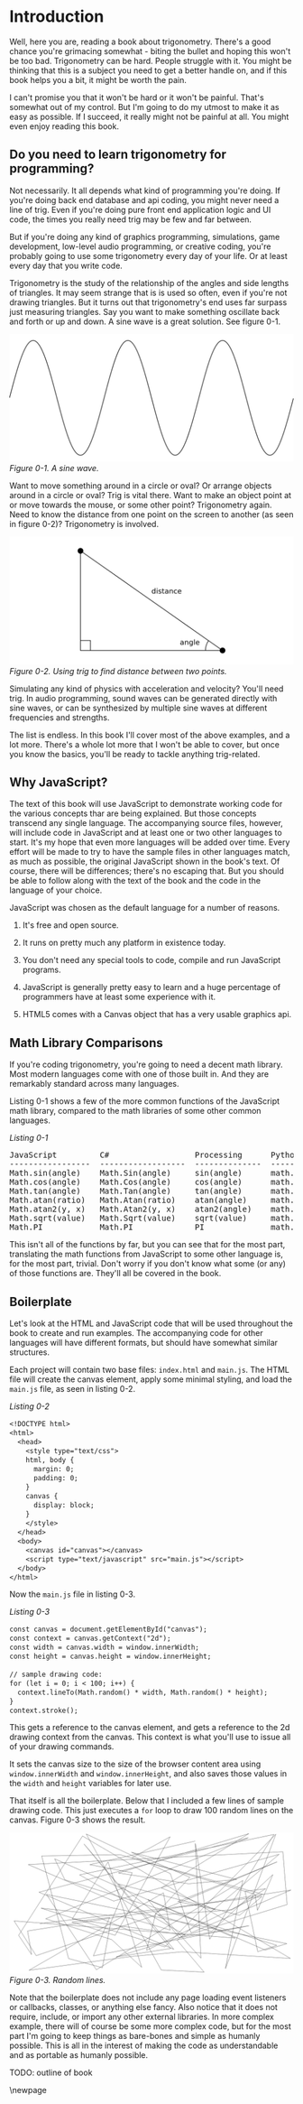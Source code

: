 # Introduction

Well, here you are, reading a book about trigonometry. There's a good chance you're grimacing somewhat - biting the bullet and hoping this won't be too bad. Trigonometry can be hard. People struggle with it. You might be thinking that this is a subject you need to get a better handle on, and if this book helps you a bit, it might be worth the pain.

I can't promise you that it won't be hard or it won't be painful. That's somewhat out of my control. But I'm going to do my utmost to make it as easy as possible. If I succeed, it really might not be painful at all. You might even enjoy reading this book.

## Do you need to learn trigonometry for programming?

Not necessarily. It all depends what kind of programming you're doing. If you're doing back end database and api coding, you might never need a line of trig. Even if you're doing pure front end application logic and UI code, the times you really need trig may be few and far between.

But if you're doing any kind of graphics programming, simulations, game development, low-level audio programming, or creative coding, you're probably going to use some trigonometry every day of your life. Or at least every day that you write code.

Trigonometry is the study of the relationship of the angles and side lengths of triangles. It may seem strange that is is used so often, even if you're not drawing triangles. But it turns out that trigonometry's end uses far surpass just measuring triangles. Say you want to make something oscillate back and forth or up and down. A sine wave is a great solution. See figure 0-1.

![A sine wave.](images/figure_0-1.png)
*Figure 0-1. A sine wave.*

Want to move something around in a circle or oval? Or arrange objects around in a circle or oval? Trig is vital there. Want to make an object point at or move towards the mouse, or some other point? Trigonometry again. Need to know the distance from one point on the screen to another (as seen in figure 0-2)? Trigonometry is involved.

![Using trig to find distance between two points.](images/figure_0-2.png)
*Figure 0-2. Using trig to find distance between two points.*

Simulating any kind of physics with acceleration and velocity? You'll need trig. In audio programming, sound waves can be generated directly with sine waves, or can be synthesized by multiple sine waves at different frequencies and strengths.

The list is endless. In this book I'll cover most of the above examples, and a lot more. There's a whole lot more that I won't be able to cover, but once you know the basics, you'll be ready to tackle anything trig-related.

## Why JavaScript?

The text of this book will use JavaScript to demonstrate working code for the various concepts thar are being explained. But those concepts transcend any single language. The accompanying source files, however, will include code in JavaScript and at least one or two other languages to start. It's my hope that even more languages will be added over time. Every effort will be made to try to have the sample files in other languages match, as much as possible, the original JavaScript shown in the book's text. Of course, there will be differences; there's no escaping that. But you should be able to follow along with the text of the book and the code in the language of your choice.

JavaScript was chosen as the default language for a number of reasons.

1. It's free and open source.

2. It runs on pretty much any platform in existence today.

3. You don't need any special tools to code, compile and run JavaScript programs.

4. JavaScript is generally pretty easy to learn and a huge percentage of programmers have at least some experience with it.

5. HTML5 comes with a Canvas object that has a very usable graphics api.

## Math Library Comparisons

If you're coding trigonometry, you're going to need a decent math library. Most modern languages come with one of those built in. And they are remarkably standard across many languages.

Listing 0-1 shows a few of the more common functions of the JavaScript math library, compared to the math libraries of some other common languages.

*Listing 0-1*

<pre>
JavaScript         C#                  Processing      Python              Go
-----------------  ------------------  --------------  ------------------  -------------------
Math.sin(angle)    Math.Sin(angle)     sin(angle)      math.sin(angle)     math.Sin(angle)
Math.cos(angle)    Math.Cos(angle)     cos(angle)      math.cos(angle)     math.Cos(angle)
Math.tan(angle)    Math.Tan(angle)     tan(angle)      math.tan(angle)     math.Tan(angle)
Math.atan(ratio)   Math.Atan(ratio)    atan(angle)     math.atan(ratio)    math.Atan(angle)
Math.atan2(y, x)   Math.Atan2(y, x)    atan2(angle)    math.atan2(y, x)    math.Atan2(angle)
Math.sqrt(value)   Math.Sqrt(value)    sqrt(value)     math.sqrt(value)    math.Sqrt(angle)
Math.PI            Math.PI             PI              math.pi             math.Pi
</pre>

This isn't all of the functions by far, but you can see that for the most part, translating the math functions from JavaScript to some other language is, for the most part, trivial. Don't worry if you don't know what some (or any) of those functions are. They'll all be covered in the book.

## Boilerplate

Let's look at the HTML and JavaScript code that will be used throughout the book to create and run examples. The accompanying code for other languages will have different formats, but should have somewhat similar structures.

Each project will contain two base files: `index.html` and `main.js`. The HTML file will create the canvas element, apply some minimal styling, and load the `main.js` file, as seen in listing 0-2.

*Listing 0-2*

    <!DOCTYPE html>
    <html>
      <head>
        <style type="text/css">
        html, body {
          margin: 0;
          padding: 0;
        }
        canvas {
          display: block;
        }
        </style>
      </head>
      <body>
        <canvas id="canvas"></canvas>
        <script type="text/javascript" src="main.js"></script>
      </body>
    </html>

Now the `main.js` file in listing 0-3.

*Listing 0-3*

    const canvas = document.getElementById("canvas");
    const context = canvas.getContext("2d");
    const width = canvas.width = window.innerWidth;
    const height = canvas.height = window.innerHeight;

    // sample drawing code:
    for (let i = 0; i < 100; i++) {
      context.lineTo(Math.random() * width, Math.random() * height);
    }
    context.stroke();

This gets a reference to the canvas element, and gets a reference to the 2d drawing context from the canvas. This context is what you'll use to issue all of your drawing commands.

It sets the canvas size to the size of the browser content area using `window.innerWidth` and `window.innerHeight`, and also saves those values in the `width` and `height` variables for later use.

That itself is all the boilerplate. Below that I included a few lines of sample drawing code. This just executes a `for` loop to draw 100 random lines on the canvas. Figure 0-3 shows the result.

![Random lines.](images/figure_0-3.png)
*Figure 0-3. Random lines.*

Note that the boilerplate does not include any page loading event listeners or callbacks, classes, or anything else fancy. Also notice that it does not require, include, or import any other external libraries. In more complex example, there will of course be some more complex code, but for the most part I'm going to keep things as bare-bones and simple as humanly possible. This is all in the interest of making the code as understandable and as portable as humanly possible.

TODO: outline of book

\newpage
